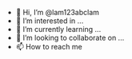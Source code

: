 - 👋 Hi, I’m @lam123abclam
- 👀 I’m interested in ...
- 🌱 I’m currently learning ...
- 💞️ I’m looking to collaborate on ...
- 📫 How to reach me 

<!---
lam123abclam/lam123abclam is a ✨ special ✨ repository because its `README.md` (this file) appears on your GitHub profile.
You can click the Preview link to take a look at your changes.
--->
